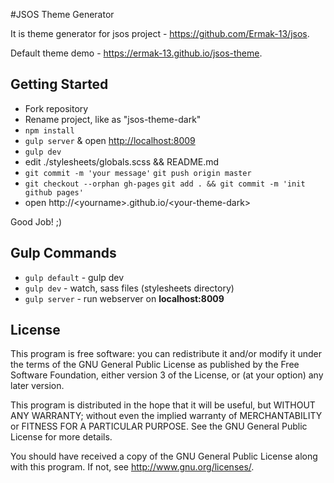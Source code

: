 #JSOS Theme Generator

It is theme generator for jsos project - <https://github.com/Ermak-13/jsos>. 

Default theme demo - <https://ermak-13.github.io/jsos-theme>.

## Getting Started
* Fork repository
* Rename project, like as "jsos-theme-dark"
* ```npm install```
* ```gulp server``` & open <http://localhost:8009>
* ```gulp dev```
* edit ./stylesheets/globals.scss && README.md
* ```git commit -m 'your message'``` ```git push origin master```
* ```git checkout --orphan gh-pages``` ```git add . && git commit -m 'init github pages'```
* open http://\<yourname\>.github.io/\<your-theme-dark\>

Good Job! ;)

## Gulp Commands
* ```gulp default``` - gulp dev
* ```gulp dev``` - watch, sass files (stylesheets directory)
* ```gulp server``` - run webserver on **localhost:8009**

## License
This program is free software: you can redistribute it and/or modify
it under the terms of the GNU General Public License as published by
the Free Software Foundation, either version 3 of the License, or
(at your option) any later version.

This program is distributed in the hope that it will be useful,
but WITHOUT ANY WARRANTY; without even the implied warranty of
MERCHANTABILITY or FITNESS FOR A PARTICULAR PURPOSE.  See the
GNU General Public License for more details.

You should have received a copy of the GNU General Public License
along with this program.  If not, see <http://www.gnu.org/licenses/>.
